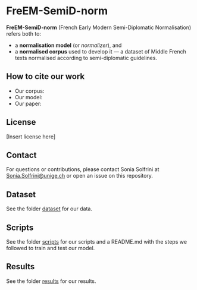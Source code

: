 # FreEM-SemiD-norm 

**FreEM-SemiD-norm** (French Early Modern Semi-Diplomatic Normalisation) refers both to:

- a **normalisation model** (or *normalizer*), and 
- a **normalised corpus** used to develop it — a dataset of Middle French texts normalised according to semi-diplomatic guidelines.

## How to cite our work

- Our corpus:
- Our model:
- Our paper:

## License

[Insert license here]

## Contact

For questions or contributions, please contact Sonia Solfrini at Sonia.Solfrini@unige.ch or open an issue on this repository.

## Dataset

See the folder [dataset](https://github.com/soniasol/Normalisation-16thCentury-French/tree/main/dataset) for our data.

## Scripts

See the folder [scripts](https://github.com/soniasol/Normalisation-16thCentury-French/tree/main/scripts) for our scripts and a README.md with the steps we followed to train and test our model.

## Results

See the folder [results](https://github.com/soniasol/Normalisation-16thCentury-French/tree/main/results) for our results.
